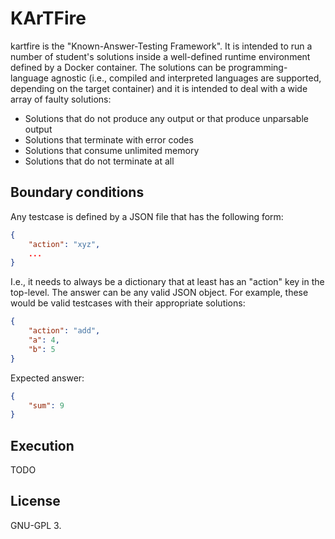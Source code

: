 # KArTFire
kartfire is the "Known-Answer-Testing Framework". It is intended to run a
number of student's solutions inside a well-defined runtime environment defined
by a Docker container. The solutions can be programming-language agnostic
(i.e., compiled and interpreted languages are supported, depending on the
target container) and it is intended to deal with a wide array of faulty
solutions:

  * Solutions that do not produce any output or that produce unparsable output
  * Solutions that terminate with error codes
  * Solutions that consume unlimited memory
  * Solutions that do not terminate at all

## Boundary conditions
Any testcase is defined by a JSON file that has the following form:

```json
{
	"action": "xyz",
	...
}
```

I.e., it needs to always be a dictionary that at least has an "action" key in
the top-level. The answer can be any valid JSON object. For example, these
would be valid testcases with their appropriate solutions:

```json
{
	"action": "add",
	"a": 4,
	"b": 5
}
```

Expected answer:

```json
{
	"sum": 9
}
```

## Execution
TODO

## License
GNU-GPL 3.
